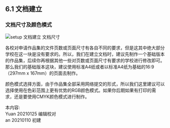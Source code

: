 ## 6.1 文档建立

### 文档尺寸及颜色模式

![setup 文档建立 文档尺寸](http://kitpic.makebi.net/2021/lk_02.jpg)

各校对申请作品集的文件页数或页面尺寸有各自不同的要求，但是这其中绝大部分学校在这一块是没有要求的。所以，我们在建立文档时，建议先制作一个基础版本的作品集，后续你再根据其他一些对页数或页面尺寸有要求的学校进行修改即可。那么我们的基础版本这块，建议使用标准A4纸或者以标准A4纸为基础的16:9（297mm x 167mm）的页面去制作。  

颜色模式选择方面，由于作品集全部采用网络提交的形式，所以我们这里建议可以选择使用在色彩范围上更有优势的RGB颜色模式。如果你后期如果有打印的需求，还是要使用CMYK颜色模式进行制作。

本内容:  
Yuan 20210125 编辑校对  
an 20210110 初建
